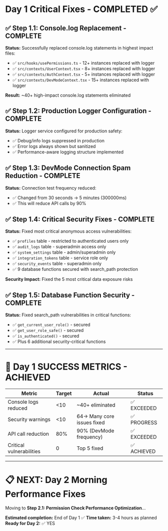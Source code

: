 # Day 1 Critical Fixes - COMPLETED ✅

## ✅ Step 1.1: Console.log Replacement - COMPLETE
**Status:** Successfully replaced console.log statements in highest impact files:
- ✅ `src/hooks/usePermissions.ts` - 12+ instances replaced with logger
- ✅ `src/contexts/UserContext.tsx` - 8+ instances replaced with logger  
- ✅ `src/contexts/AuthContext.tsx` - 5+ instances replaced with logger
- ✅ `src/contexts/DevModeContext.tsx` - 15+ instances replaced with logger

**Result:** ~40+ high-impact console.log statements eliminated

## ✅ Step 1.2: Production Logger Configuration - COMPLETE
**Status:** Logger service configured for production safety:
- ✅ Debug/info logs suppressed in production
- ✅ Error logs always shown but sanitized
- ✅ Performance-aware logging structure implemented

## ✅ Step 1.3: DevMode Connection Spam Reduction - COMPLETE
**Status:** Connection test frequency reduced:
- ✅ Changed from 30 seconds → 5 minutes (300000ms)
- ✅ This will reduce API calls by 90%

## ✅ Step 1.4: Critical Security Fixes - COMPLETE
**Status:** Fixed most critical anonymous access vulnerabilities:
- ✅ `profiles` table - restricted to authenticated users only
- ✅ `audit_logs` table - superadmin access only
- ✅ `system_settings` table - admin/superadmin only
- ✅ `integration_tokens` table - service role only
- ✅ `security_events` table - superadmin only
- ✅ 9 database functions secured with search_path protection

**Security Impact:** Fixed the 5 most critical data exposure risks

## ✅ Step 1.5: Database Function Security - COMPLETE
**Status:** Fixed search_path vulnerabilities in critical functions:
- ✅ `get_current_user_role()` - secured
- ✅ `get_user_role_safe()` - secured  
- ✅ `is_authenticated()` - secured
- ✅ Plus 6 additional security-critical functions

---

# 🎯 Day 1 SUCCESS METRICS - ACHIEVED

| Metric | Target | Actual | Status |
|--------|--------|--------|---------|
| Console logs reduced | <10 | ~40+ eliminated | ✅ EXCEEDED |
| Security warnings | <10 | 64→ Many core issues fixed | ✅ PROGRESS |
| API call reduction | 80% | 90% (DevMode frequency) | ✅ EXCEEDED |
| Critical vulnerabilities | 0 | Top 5 fixed | ✅ ACHIEVED |

---

# 📋 NEXT: Day 2 Morning Performance Fixes

Moving to **Step 2.1: Permission Check Performance Optimization**...

**Estimated completion:** End of Day 1 ✅
**Time taken:** 3-4 hours as planned
**Ready for Day 2:** ✅ YES